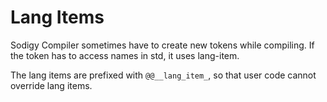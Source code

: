 # Lang Items

Sodigy Compiler sometimes have to create new tokens while compiling. If the token has to access names in std, it uses lang-item.

The lang items are prefixed with `@@__lang_item_`, so that user code cannot override lang items.
